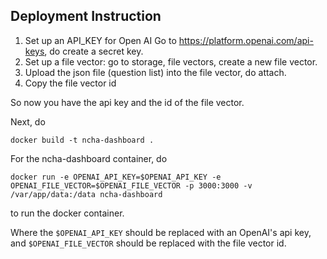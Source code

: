 ## Deployment Instruction

1. Set up an API_KEY for Open AI
Go to https://platform.openai.com/api-keys, do create a secret key. 
2. Set up a file vector: go to storage, file vectors, create a new file vector.
3. Upload the json file (question list) into the file vector, do attach.
4. Copy the file vector id

So now you have the api key and the id of the file vector.

Next, do 
```
docker build -t ncha-dashboard .
```

For the ncha-dashboard container, do
```
docker run -e OPENAI_API_KEY=$OPENAI_API_KEY -e OPENAI_FILE_VECTOR=$OPENAI_FILE_VECTOR -p 3000:3000 -v /var/app/data:/data ncha-dashboard
```
to run the docker container.

Where the `$OPENAI_API_KEY` should be replaced with an OpenAI's api key, and `$OPENAI_FILE_VECTOR` should be replaced with the file vector id.
